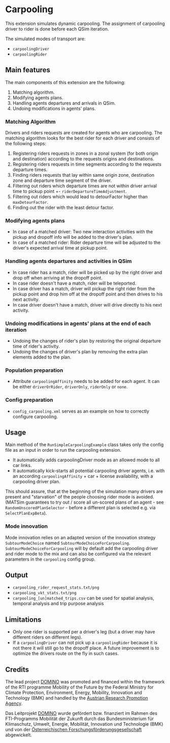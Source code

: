 # Carpooling

This extension simulates dynamic carpooling.
The assignment of carpooling driver to rider is done before each QSim iteration.

The simulated modes of transport are:
- `carpoolingDriver`
- `carpoolingRider`

## Main features

The main components of this extension are the following:

1. Matching algorithm.
2. Modifying agents plans.
3. Handling agents departures and arrivals in QSim.
4. Undoing modifications in agents' plans.

### Matching Algorithm
Drivers and riders requests are created for agents who are carpooling.
The matching algorithm looks for the best rider for each driver and consists of the following steps:

1. Registering riders requests in zones in a zonal system (for both origin and destination) according to the requests origins and destinations.
2. Registering riders requests in time segments according to the requests departure times.
3. Finding riders requests that lay within same origin zone, destination zone and departure time segment of the driver.
4. Filtering out riders which departure times are not within driver arrival time to pickup point +- `riderDepartureTimeAdjustment`.
5. Filtering out riders which would lead to detourFactor higher than `maxDetourFactor`.
6. Finding out the rider with the least detour factor.

### Modifying agents plans
- In case of a matched driver: Two new interaction activities with the pickup and dropoff info will be added to the driver's plan.
- In case of a matched rider: Rider departure time will be adjusted to the driver's expected arrival time at pickup point.

### Handling agents departures and activities in QSim
- In case rider has a match, rider will be picked up by the right driver and drop off when arriving at the dropoff point.
- In case rider doesn't have a match, rider will be teleported.
- In case driver has a match, driver will pickup the right rider from the pickup point and drop him off at the dropoff point and then drives to his next activity.
- In case driver doesn't have a match, driver will drive directly to his next activity.

### Undoing modifications in agents' plans  at the end of each iteration
- Undoing the changes of rider's plan by restoring the original departure time of rider's activity.
- Undoing the changes of driver's plan by removing the extra plan elements added to the plan.

### Population preparation

- Attribute `carpoolingAffinity` needs to be added for each agent. It can be either `driverOrRider`, `driverOnly`, `riderOnly` or `none`.

### Config preparation

- `config_carpooling.xml` serves as an example on how to correctly configure carpooling.

## Usage

Main method of the `RunSimpleCarpoolingExample` class takes only the config file as an input in order to run the carpooling extension.

- It automatically adds carpoolingDriver mode as an allowed mode to all car links.
- It automatically kick-starts all potential carpooling driver agents, i.e. with an according `carpoolingAffinity` + car + license availability, with a carpooling driver plan. 

This should assure, that at the beginning of the simulation many drivers are present and "starvation" of the people choosing rider mode is avoided.
(MATSim guarantees to try out / score all un-scored plans of an agent - see `RandomUnscoredPlanSelector` - before a different plan is selected e.g. via `SelectPlanExpBeta`).

### Mode innovation

Mode innovation relies on an adapted version of the innovation strategy `SubtourModeChoice` named `SubtourModeChoiceForCarpooling`.
`SubtourModeChoiceForCarpooling` will by default add the carpooling driver and rider mode to the mix and can also be configured via the relevant parameters in the `carpooling` config group.

## Output

- `carpooling_rider_request_stats.txt/png`
- `carpooling_vkt_stats.txt/png` 
- `carpooling_[un]matched_trips.csv` can be used for spatial analysis, temporal analysis and trip purpose analysis 

## Limitations

- Only one rider is supported per a driver's leg (but a driver may have different riders on different legs).
- If a `carpoolingDriver` can not pick up a `carpoolingRider` because it is not there it will still go to the dropoff place. A future improvement is to optimize the drivers route on the fly in such cases.

## Credits

The lead project [DOMINO](https://www.domino-maas.at/) was promoted and financed within the framework of the RTI programme Mobility of the Future by the Federal Ministry for Climate Protection, Environment, Energy, Mobility, Innovation and Technology (BMK) and handled by the [Austrian Research Promotion Agency](https://projekte.ffg.at/projekt/3300226).

Das Leitprojekt [DOMINO](https://www.domino-maas.at/) wurde gefördert bzw. finanziert im Rahmen des FTI-Programms Mobilität der Zukunft durch das Bundesministerium für Klimaschutz, Umwelt, Energie, Mobilität, Innovation und Technologie (BMK) und von der [Österreichischen Forschungsförderungsgesellschaft](https://projekte.ffg.at/projekt/3300226) abgewickelt.

